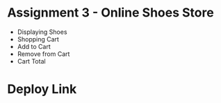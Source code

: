 # Assignment 3 - Online Shoes Store

- Displaying Shoes
- Shopping Cart
- Add to Cart
- Remove from Cart
- Cart Total


# Deploy Link